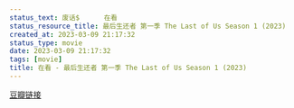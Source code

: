 ```yaml
---
status_text: 废话$      在看
status_resource_title: 最后生还者 第一季 The Last of Us Season 1‎ (2023)
created_at: 2023-03-09 21:17:32
status_type: movie
date: 2023-03-09 21:17:32
tags: [movie]
title: 在看 - 最后生还者 第一季 The Last of Us Season 1‎ (2023)
---
```

[豆瓣链接](https://movie.douban.com/subject/25848328/)

